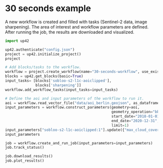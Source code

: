 # 30 seconds example

A new workflow is created and filled with tasks (Sentinel-2 data, image sharpening). 
The area of interest and workflow parameters are defined. After running the job, 
the results are downloaded and visualized.

```python
import up42
```

```python linenums="1"
up42.authenticate("config.json")
project = up42.initialize_project()
project
```


```python
# Add blocks/tasks to the workflow.
workflow = project.create_workflow(name="30-seconds-workflow", use_existing=True)
blocks = up42.get_blocks(basic=True)
input_tasks= [blocks['sobloo-s2-l1c-aoiclipped'], 
              blocks['sharpening']]
workflow.add_workflow_tasks(input_tasks=input_tasks)
```


```python
# Define the aoi and input parameters of the workflow to run it.
aoi = workflow.read_vector_file("data/aoi_berlin.geojson", as_dataframe=True)
input_parameters = workflow.construct_parameters(geometry=aoi, 
                                                 geometry_operation="bbox", 
                                                 start_date="2018-01-01",
                                                 end_date="2020-12-31",
                                                 limit=1)
input_parameters["sobloo-s2-l1c-aoiclipped:1"].update({"max_cloud_cover":60})
input_parameters
```


```python
job = workflow.create_and_run_job(input_parameters=input_parameters)
job.track_status()
```


```python
job.download_results()
job.plot_results()
```
